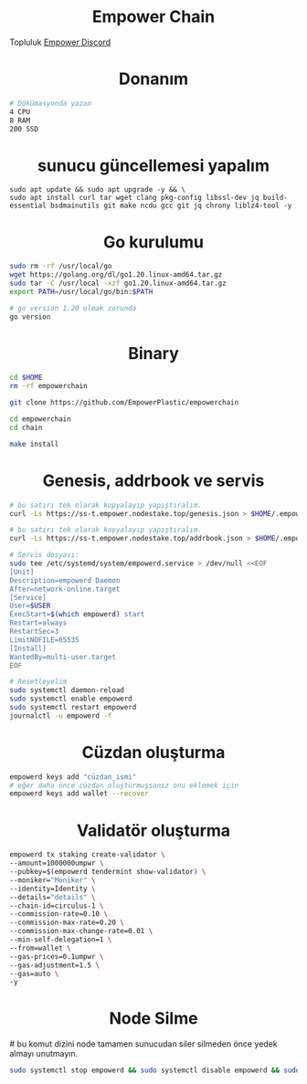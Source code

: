 <h1 align="center"> Empower Chain </h1>


Topluluk [Empower Discord](https://discord.gg/uxD8n5gK)

<h1 align="center"> Donanım </h1>

```sh
# Dökümasyonda yazan
4 CPU
8 RAM
200 SSD
```

<h1 align="center"> sunucu güncellemesi yapalım </h1>

```
sudo apt update && sudo apt upgrade -y && \
sudo apt install curl tar wget clang pkg-config libssl-dev jq build-essential bsdmainutils git make ncdu gcc git jq chrony liblz4-tool -y
```

<h1 align="center"> Go kurulumu </h1>

```sh
sudo rm -rf /usr/local/go
wget https://golang.org/dl/go1.20.linux-amd64.tar.gz
sudo tar -C /usr/local -xzf go1.20.linux-amd64.tar.gz
export PATH=/usr/local/go/bin:$PATH

# go version 1.20 olmak zorunda
go version
```

<h1 align="center"> Binary </h1>

```sh 
cd $HOME
rm -rf empowerchain

git clone https://github.com/EmpowerPlastic/empowerchain

cd empowerchain
cd chain

make install
```

<h1 align="center"> Genesis, addrbook ve servis </h1>

```sh
# bu satırı tek olarak kopyalayıp yapıştıralım.
curl -Ls https://ss-t.empower.nodestake.top/genesis.json > $HOME/.empowerchain/config/genesis.json 

# bu satırı tek olarak kopyalayıp yapıştıralım.
curl -Ls https://ss-t.empower.nodestake.top/addrbook.json > $HOME/.empowerchain/config/addrbook.json

# Servis dosyası:
sudo tee /etc/systemd/system/empowerd.service > /dev/null <<EOF
[Unit]
Description=empowerd Daemon
After=network-online.target
[Service]
User=$USER
ExecStart=$(which empowerd) start
Restart=always
RestartSec=3
LimitNOFILE=65535
[Install]
WantedBy=multi-user.target
EOF

# Resetleyelim
sudo systemctl daemon-reload
sudo systemctl enable empowerd
sudo systemctl restart empowerd
journalctl -u empowerd -f
```

<h1 align="center"> Cüzdan oluşturma </h1>

```sh
empowerd keys add "cüzdan_ismi"
# eğer daha önce cüzdan oluşturmuşsanız onu eklemek için 
empowerd keys add wallet --recover
```
<h1 align="center"> Validatör oluşturma </h1>

```sh
empowerd tx staking create-validator \
--amount=1000000umpwr \
--pubkey=$(empowerd tendermint show-validator) \
--moniker="Moniker" \
--identity=İdentity \
--details="details" \
--chain-id=circulus-1 \
--commission-rate=0.10 \
--commission-max-rate=0.20 \
--commission-max-change-rate=0.01 \
--min-self-delegation=1 \
--from=wallet \
--gas-prices=0.1umpwr \
--gas-adjustment=1.5 \
--gas=auto \
-y 
```

<h1 align="center"> Node Silme  </h1>
# bu komut dizini node tamamen sunucudan siler silmeden önce yedek almayı unutmayın.

```sh
sudo systemctl stop empowerd && sudo systemctl disable empowerd && sudo rm /etc/systemd/system/empowerd.service && sudo systemctl daemon-reload && rm -rf $HOME/.empowerchain  && sudo rm -rf $(which empowerd) 
```
